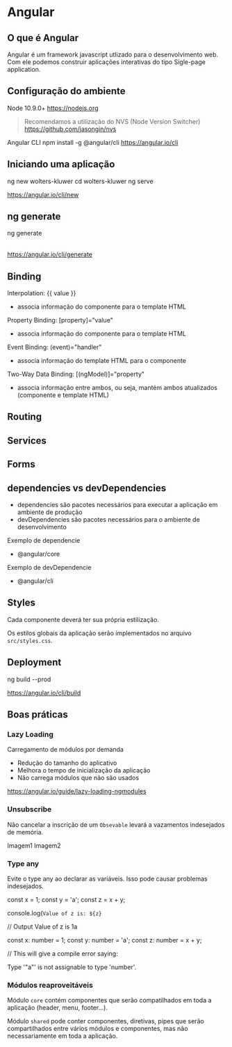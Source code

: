 # Angular

## O que é Angular

Angular é um framework javascript utlizado para o desenvolvimento web. Com ele podemos construir aplicações interativas do tipo Sigle-page application.

## Configuração do ambiente

Node 10.9.0+
https://nodejs.org

> Recomendamos a utilização do NVS (Node Version Switcher)
https://github.com/jasongin/nvs

Angular CLI
npm install -g @angular/cli
https://angular.io/cli

## Iniciando uma aplicação

ng new wolters-kluwer
cd wolters-kluwer
ng serve

https://angular.io/cli/new

## ng generate

ng generate <option>

https://angular.io/cli/generate

## Binding

Interpolation: {{ value }}
- associa informação do componente para o template HTML

Property Binding: [property]="value"
- associa informação do componente para o template HTML

Event Binding: (event)="handler"
- associa informação do template HTML para o componente

Two-Way Data Binding: [(ngModel)]="property"
- associa informação entre ambos, ou seja, mantém ambos atualizados (componente e template HTML)

## Routing

## Services

## Forms

## dependencies vs devDependencies

- dependencies são pacotes necessários para executar a aplicação em ambiente de produção
- devDependencies são pacotes necessários para o ambiente de desenvolvimento

Exemplo de dependencie

- @angular/core

Exemplo de devDependencie

- @angular/cli

## Styles

Cada componente deverá ter sua própria estilização.

Os estilos globais da aplicação serão implementados no arquivo `src/styles.css`.

## Deployment

ng build --prod

https://angular.io/cli/build

## Boas práticas

### Lazy Loading

Carregamento de módulos por demanda

- Redução do tamanho do aplicativo
- Melhora o tempo de inicialização da aplicação
- Não carrega módulos que não são usados

https://angular.io/guide/lazy-loading-ngmodules

### Unsubscribe

Não cancelar a inscrição de um `Obsevable` levará a vazamentos indesejados de memória.

Imagem1
Imagem2

### Type any

Evite o type any ao declarar as variáveis. Isso pode causar problemas indesejados.

const x = 1;
const y = 'a';
const z = x + y;

console.log(`Value of z is: ${z}`

// Output
Value of z is 1a

const x: number = 1;
const y: number = 'a';
const z: number = x + y;

// This will give a compile error saying:

Type '"a"' is not assignable to type 'number'.


### Módulos reaproveitáveis

Módulo `core` contém componentes que serão compatilhados em toda a aplicação (header, menu, footer...).

Módulo `shared` pode conter componentes, diretivas, pipes que serão compartilhados entre vários módulos e componentes, mas não necessariamente em toda a aplicação.